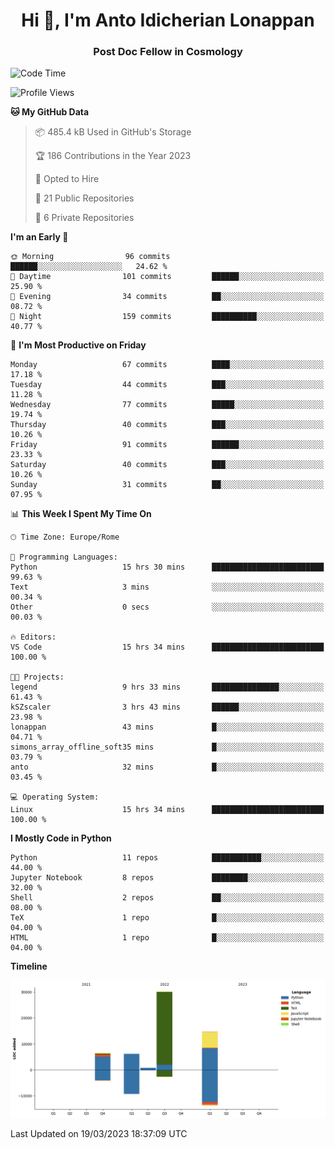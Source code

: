 
<h1 align="center">Hi 👋, I'm Anto Idicherian Lonappan</h1>
<h3 align="center">Post Doc Fellow in Cosmology</h3>

<!--START_SECTION:waka-->
![Code Time](http://img.shields.io/badge/Code%20Time-212%20hrs%2016%20mins-blue)

![Profile Views](http://img.shields.io/badge/Profile%20Views-0-blue)

**🐱 My GitHub Data** 

> 📦 485.4 kB Used in GitHub's Storage 
 > 
> 🏆 186 Contributions in the Year 2023
 > 
> 💼 Opted to Hire
 > 
> 📜 21 Public Repositories 
 > 
> 🔑 6 Private Repositories 
 > 
**I'm an Early 🐤** 

```text
🌞 Morning                96 commits          ██████░░░░░░░░░░░░░░░░░░░   24.62 % 
🌆 Daytime                101 commits         ██████░░░░░░░░░░░░░░░░░░░   25.90 % 
🌃 Evening                34 commits          ██░░░░░░░░░░░░░░░░░░░░░░░   08.72 % 
🌙 Night                  159 commits         ██████████░░░░░░░░░░░░░░░   40.77 % 
```
📅 **I'm Most Productive on Friday** 

```text
Monday                   67 commits          ████░░░░░░░░░░░░░░░░░░░░░   17.18 % 
Tuesday                  44 commits          ███░░░░░░░░░░░░░░░░░░░░░░   11.28 % 
Wednesday                77 commits          █████░░░░░░░░░░░░░░░░░░░░   19.74 % 
Thursday                 40 commits          ███░░░░░░░░░░░░░░░░░░░░░░   10.26 % 
Friday                   91 commits          ██████░░░░░░░░░░░░░░░░░░░   23.33 % 
Saturday                 40 commits          ███░░░░░░░░░░░░░░░░░░░░░░   10.26 % 
Sunday                   31 commits          ██░░░░░░░░░░░░░░░░░░░░░░░   07.95 % 
```


📊 **This Week I Spent My Time On** 

```text
🕑︎ Time Zone: Europe/Rome

💬 Programming Languages: 
Python                   15 hrs 30 mins      █████████████████████████   99.63 % 
Text                     3 mins              ░░░░░░░░░░░░░░░░░░░░░░░░░   00.34 % 
Other                    0 secs              ░░░░░░░░░░░░░░░░░░░░░░░░░   00.03 % 

🔥 Editors: 
VS Code                  15 hrs 34 mins      █████████████████████████   100.00 % 

🐱‍💻 Projects: 
legend                   9 hrs 33 mins       ███████████████░░░░░░░░░░   61.43 % 
kSZscaler                3 hrs 43 mins       ██████░░░░░░░░░░░░░░░░░░░   23.98 % 
lonappan                 43 mins             █░░░░░░░░░░░░░░░░░░░░░░░░   04.71 % 
simons_array_offline_soft35 mins             █░░░░░░░░░░░░░░░░░░░░░░░░   03.79 % 
anto                     32 mins             █░░░░░░░░░░░░░░░░░░░░░░░░   03.45 % 

💻 Operating System: 
Linux                    15 hrs 34 mins      █████████████████████████   100.00 % 
```

**I Mostly Code in Python** 

```text
Python                   11 repos            ███████████░░░░░░░░░░░░░░   44.00 % 
Jupyter Notebook         8 repos             ████████░░░░░░░░░░░░░░░░░   32.00 % 
Shell                    2 repos             ██░░░░░░░░░░░░░░░░░░░░░░░   08.00 % 
TeX                      1 repo              █░░░░░░░░░░░░░░░░░░░░░░░░   04.00 % 
HTML                     1 repo              █░░░░░░░░░░░░░░░░░░░░░░░░   04.00 % 
```



**Timeline**

![Lines of Code chart](https://raw.githubusercontent.com/antolonappan/antolonappan/main/assets/bar_graph.png)


 Last Updated on 19/03/2023 18:37:09 UTC
<!--END_SECTION:waka-->

